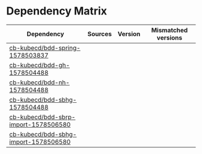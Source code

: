 # Dependency Matrix

Dependency | Sources | Version | Mismatched versions
---------- | ------- | ------- | -------------------
[cb-kubecd/bdd-spring-1578503837](https://github.com/cb-kubecd/bdd-spring-1578503837.git) |  | []() | 
[cb-kubecd/bdd-gh-1578504488](https://github.com/cb-kubecd/bdd-gh-1578504488.git) |  | []() | 
[cb-kubecd/bdd-nh-1578504488](https://github.com/cb-kubecd/bdd-nh-1578504488.git) |  | []() | 
[cb-kubecd/bdd-sbhg-1578504488](https://github.com/cb-kubecd/bdd-sbhg-1578504488.git) |  | []() | 
[cb-kubecd/bdd-sbrp-import-1578506580](https://github.com/cb-kubecd/bdd-sbrp-import-1578506580.git) |  | []() | 
[cb-kubecd/bdd-sbhg-import-1578506580](https://github.com/cb-kubecd/bdd-sbhg-import-1578506580.git) |  | []() | 
